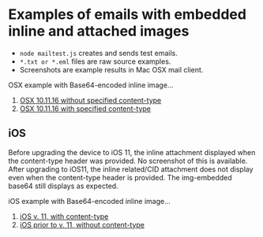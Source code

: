 # Examples of emails with embedded inline and attached images
* `node mailtest.js` creates and sends test emails.
* `*.txt or *.eml` files are raw source examples.
* Screenshots are example results in Mac OSX mail client.

OSX example with Base64-encoded inline image...
 1. [OSX 10.11.16 without specified content-type](Screen_Shot_2017-12-18_at_8.50.57_AM.png)
 2. [OSX 10.11.16 with specified content-type](Screen_Shot_2017-12-18_at_8.54.03_AM.png)

## iOS
Before upgrading the device to iOS 11, the inline attachment displayed when the content-type header was provided. No screenshot of this is available.
After upgrading to iOS11, the inline related/CID attachment does not display even when the content-type header is provided. The img-embedded base64 still displays as expected.

iOS example with Base64-encoded inline image...
1. [iOS v. 11, with content-type](mail-ios-content-type-ios11.mov)
2. [iOS prior to v. 11, without content-type](mail-ios-no-content-type-pre-ios11.mov)
